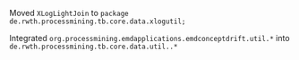 Moved `XLogLightJoin` to `package de.rwth.processmining.tb.core.data.xlogutil;`

Integrated `org.processmining.emdapplications.emdconceptdrift.util.*` into `de.rwth.processmining.tb.core.data.util..*`

